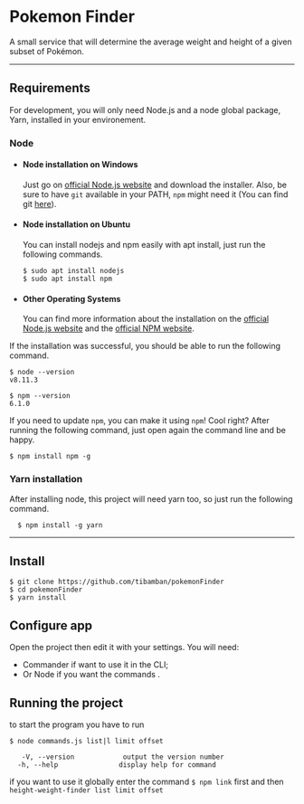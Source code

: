 # Pokemon Finder

A small service that will determine the average weight and height of a given subset of Pokémon.

---
## Requirements

For development, you will only need Node.js and a node global package, Yarn, installed in your environement.

### Node
- #### Node installation on Windows

  Just go on [official Node.js website](https://nodejs.org/) and download the installer.
Also, be sure to have `git` available in your PATH, `npm` might need it (You can find git [here](https://git-scm.com/)).

- #### Node installation on Ubuntu

  You can install nodejs and npm easily with apt install, just run the following commands.

      $ sudo apt install nodejs
      $ sudo apt install npm

- #### Other Operating Systems
  You can find more information about the installation on the [official Node.js website](https://nodejs.org/) and the [official NPM website](https://npmjs.org/).

If the installation was successful, you should be able to run the following command.

    $ node --version
    v8.11.3

    $ npm --version
    6.1.0

If you need to update `npm`, you can make it using `npm`! Cool right? After running the following command, just open again the command line and be happy.

    $ npm install npm -g

###
### Yarn installation
  After installing node, this project will need yarn too, so just run the following command.

      $ npm install -g yarn

---

## Install

    $ git clone https://github.com/tibamban/pokemonFinder
    $ cd pokemonFinder
    $ yarn install

## Configure app

Open the project then edit it with your settings. You will need:

- Commander if want to use it in the CLI;
- Or Node if you want the commands .

## Running the project
to start the program you have to run 
``` node
$ node commands.js list|l limit offset 

   -V, --version            output the version number
  -h, --help               display help for command
```
if you want to use it globally enter the command 
``$ npm link``
first and then 
`` height-weight-finder list limit offset ``

